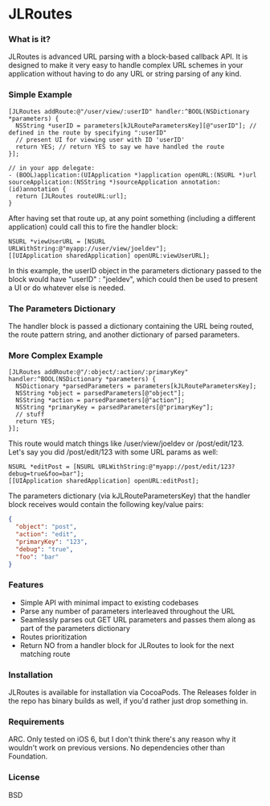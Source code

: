 JLRoutes
========

### What is it? ###
JLRoutes is advanced URL parsing with a block-based callback API. It is designed to make it very easy to handle complex URL schemes in your application without having to do any URL or string parsing of any kind.

### Simple Example ###
```objc
[JLRoutes addRoute:@"/user/view/:userID" handler:^BOOL(NSDictionary *parameters) {
  NSString *userID = parameters[kJLRouteParametersKey][@"userID"]; // defined in the route by specifying ":userID"
  // present UI for viewing user with ID 'userID'
  return YES; // return YES to say we have handled the route
}];

// in your app delegate:
- (BOOL)application:(UIApplication *)application openURL:(NSURL *)url sourceApplication:(NSString *)sourceApplication annotation:(id)annotation {
  return [JLRoutes routeURL:url];
}
```

After having set that route up, at any point something (including a different application) could call this to fire the handler block:
```objc
NSURL *viewUserURL = [NSURL URLWithString:@"myapp://user/view/joeldev"];
[[UIApplication sharedApplication] openURL:viewUserURL];
```

In this example, the userID object in the parameters dictionary passed to the block would have "userID" : "joeldev", which could then be used to present a UI or do whatever else is needed.

### The Parameters Dictionary ###

The handler block is passed a dictionary containing the URL being routed, the route pattern string, and another dictionary of parsed parameters.

### More Complex Example ###

```objc
[JLRoutes addRoute:@"/:object/:action/:primaryKey" handler:^BOOL(NSDictionary *parameters) {
  NSDictionary *parsedParameters = parameters[kJLRouteParametersKey];
  NSString *object = parsedParameters[@"object"];
  NSString *action = parsedParameters[@"action"];
  NSString *primaryKey = parsedParameters[@"primaryKey"];
  // stuff
  return YES;
}];
```

This route would match things like /user/view/joeldev or /post/edit/123. Let's say you did /post/edit/123 with some URL params as well:

```objc
NSURL *editPost = [NSURL URLWithString:@"myapp://post/edit/123?debug=true&foo=bar"];
[[UIApplication sharedApplication] openURL:editPost];
```

The parameters dictionary (via kJLRouteParametersKey) that the handler block receives would contain the following key/value pairs:
```json
{
  "object": "post",
  "action": "edit",
  "primaryKey": "123",
  "debug": "true",
  "foo": "bar"
}
```

### Features ###
* Simple API with minimal impact to existing codebases
* Parse any number of parameters interleaved throughout the URL
* Seamlessly parses out GET URL parameters and passes them along as part of the parameters dictionary
* Routes prioritization
* Return NO from a handler block for JLRoutes to look for the next matching route

### Installation ###
JLRoutes is available for installation via CocoaPods. The Releases folder in the repo has binary builds as well, if you'd rather just drop something in.

### Requirements ###
ARC. Only tested on iOS 6, but I don't think there's any reason why it wouldn't work on previous versions. No dependencies other than Foundation.

### License ###
BSD

